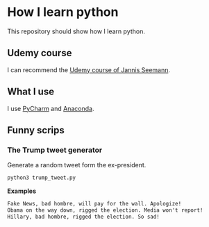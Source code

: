 # How I learn python

This repository should show how I learn python.

## Udemy course 
I can recommend the [Udemy course of Jannis Seemann](https://www.udemy.com/course/python-bootcamp/).

## What I use
I use [PyCharm](https://www.jetbrains.com/pycharm/) and [Anaconda](https://www.anaconda.com/products/individual).

## Funny scrips

### The Trump tweet generator
Generate a random tweet form the ex-president.
```sh
python3 trump_tweet.py
```

**Examples**
```txt
Fake News, bad hombre, will pay for the wall. Apologize!
Obama on the way down, rigged the election. Media won't report!
Hillary, bad hombre, rigged the election. So sad!
```
